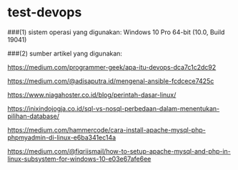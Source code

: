 # test-devops

###(1)	sistem operasi yang digunakan:
Windows 10 Pro 64-bit (10.0, Build 19041)

###(2)	sumber artikel yang digunakan:

https://medium.com/programmer-geek/apa-itu-devops-dca7c1c2dc92

https://medium.com/@adisaputra.id/mengenal-ansible-fcdcece7425c

https://www.niagahoster.co.id/blog/perintah-dasar-linux/

https://inixindojogja.co.id/sql-vs-nosql-perbedaan-dalam-menentukan-pilihan-database/

https://medium.com/hammercode/cara-install-apache-mysql-php-phpmyadmin-di-linux-e6ba341ec14a

https://medium.com/@fiqriismail/how-to-setup-apache-mysql-and-php-in-linux-subsystem-for-windows-10-e03e67afe6ee

